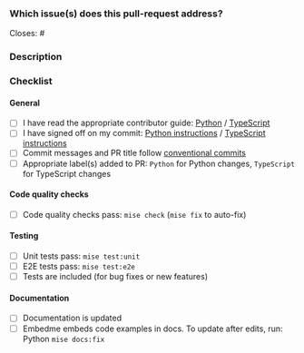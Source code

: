 <!--
Thank you for your pull request. Please review and complete the sections below.
-->

### Which issue(s) does this pull-request address?

<!--
Please include a link to an issue in the tracker.  The issue describes the problem to be solved.  If there is no issue raised for this PR then either raise one with a summary and description of the problem or add a summary and description of the problem here
-->

Closes: #

### Description

<!-- Provide a description of the change, pay special attention to describing any breaking changes.  The description describes the resolution to the problem described in the linked issue (or to the problem outlined in this PR). -->

### Checklist

#### General
- [ ] I have read the appropriate contributor guide: [Python](https://github.com/i-am-bee/beeai-framework/blob/main/CONTRIBUTING.md)
/ [TypeScript](https://github.com/i-am-bee/beeai-framework/blob/main/CONTRIBUTING.md)
- [ ] I have signed off on my commit: [Python instructions](https://github.com/i-am-bee/beeai-framework/blob/main/python/CONTRIBUTING.md#developer-certificate-of-origin-dco) / [TypeScript instructions](https://github.com/i-am-bee/beeai-framework/blob/main/typescript/CONTRIBUTING.md#developer-certificate-of-origin-dco)
- [ ] Commit messages and PR title follow [conventional commits](https://www.conventionalcommits.org/en/v1.0.0/#summary)
- [ ] Appropriate label(s) added to PR: `Python` for Python changes, `TypeScript` for TypeScript changes

#### Code quality checks
- [ ] Code quality checks pass: `mise check` (`mise fix` to auto-fix)

#### Testing
- [ ] Unit tests pass: `mise test:unit`
- [ ] E2E tests pass: `mise test:e2e`
- [ ] Tests are included (for bug fixes or new features)

#### Documentation
- [ ] Documentation is updated
- [ ] Embedme embeds code examples in docs. To update after edits, run: Python `mise docs:fix`
